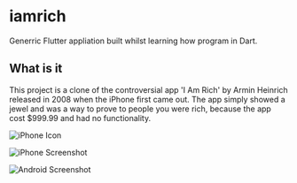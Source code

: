 # iamrich

Generric Flutter appliation built whilst learning how program in Dart.

## What is it

This project is a clone of the controversial app 'I Am Rich' by Armin Heinrich released in 2008 when the iPhone first came out. The app simply showed a jewel and was a way to prove to people you were rich, because the app cost $999.99 and had no functionality.

![iPhone Icon](https://i.imgur.com/JTEzWrB.jpg)

![iPhone Screenshot](https://i.imgur.com/e4m0Cpa.png)

![Android Screenshot](https://i.imgur.com/WLa2k9W.png)
